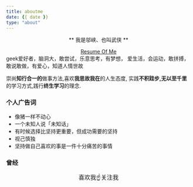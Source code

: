 ```yaml
---
title: aboutme
date: {{ date }}
type: "about"
---
```




<div align = "center">
	<p>** 我是邬峡、也叫武侠 **</p>
	<a href="https://resume.matosiki.cn" target="_blank">Resume Of Me</a>
</div>

<div >
	geek爱好者，脑洞大，敢尝试，乐意思考，有梦想，
爱生活，会运动，敢拼搏，敢说敢做，有爱心，知道人情世故

崇尚**知行合一的**做事方法,喜欢**我思故我在**的人生态度,
实践**不积跬步,无以至千里**的学习方式,践行**终生学习**的理念.

### 个人广告词

- 像猪一样不动心
- 一个未知人说「未知话」
- 有时候选择比坚持更重要，但成功需要的坚持
- 视己慎独
- 坚持做自己喜欢的事是一件十分痛苦的事情

### 曾经


</div>

<div align = "center" style="font-size: 16px;font-weight: 400">喜欢我☝关注我</div>